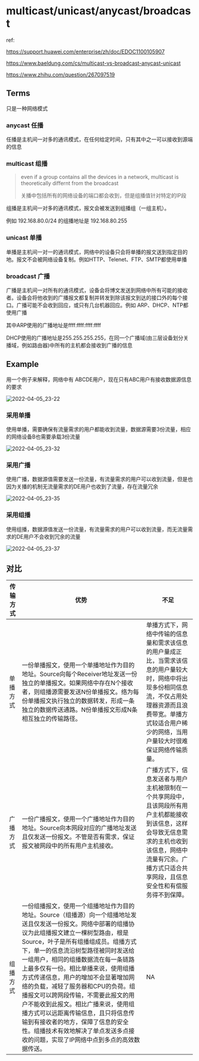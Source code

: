 # multicast/unicast/anycast/broadcast

ref:

https://support.huawei.com/enterprise/zh/doc/EDOC1100105907

https://www.baeldung.com/cs/multicast-vs-broadcast-anycast-unicast

https://www.zhihu.com/question/267097519

## Terms

只是一种网络模式

### anycast 任播

任播是主机间一对多的通讯模式，在任何给定时间，只有其中之一可以接收到源端的信息

### multicast 组播

> even if a group contains all the devices in a network, multicast is theoretically differnt from the broadcast
>
> 关播中包括所有的网络设备的端口都会收到，但是组播值针对特定的IP段

组播是主机间一对多的通讯模式，报文会被发送到组播组（一组主机）。

例如 192.168.80.0/24 的组播地址是 192.168.80.255

### unicast 单播

单播是主机间一对一的通讯模式，网络中的设备只会将单播的报文送到指定目的地。报文不会被网络设备复制。例如HTTP、Telenet、FTP、SMTP都使用单播

### broadcast 广播

广播是主机间一对所有的通讯模式，设备会将博文发送到网络中所有可能的接收者。设备会将他收到的广播报文都复制并转发到除该报文到达的接口外的每个接口。广播可能不会收到回应，或只有几台机器回应。例如 ARP、DHCP、NTP都使用广播

其中ARP使用的广播地址是ffff:ffff:ffff:ffff

DHCP使用的广播地址是255.255.255.255，在同一个广播域(由三层设备划分关播域，例如路由器)中所有的主机都会接收到广播的信息

## Example

用一个例子来解释，网络中有 ABCDE用户，现在只有ABC用户有接收数据源信息的要求

![2022-04-05_23-22](https://cdn.jsdelivr.net/gh/dhay3/image-repo@master/20220405/2022-04-05_23-22.3ouphz49mla0.webp)

### 采用单播

使用单播，需要确保有流量需求的用户都能收到流量，数据源需要3份流量，相应的网络设备B也需要承载3份流量

![2022-04-05_23-32](https://cdn.jsdelivr.net/gh/dhay3/image-repo@master/20220405/2022-04-05_23-32.1jnrbb0sky74.webp)

### 采用广播

使用广播，数据源值需要发送一份流量，有流量需求的用户可以收到流量，但是也因为关播的机制无流量需求的DE用户也收到了流量，存在流量冗余

![2022-04-05_23-35](https://cdn.jsdelivr.net/gh/dhay3/image-repo@master/20220405/2022-04-05_23-35.55k7hqy9a040.webp)

### 采用组播

使用组播，数据源值发送一份流量，有流量需求的用户可以收到流量，而无流量需求的DE用户不会收到冗余的流量

![2022-04-05_23-37](https://cdn.jsdelivr.net/gh/dhay3/image-repo@master/20220405/2022-04-05_23-37.p09tbrqfjz4.webp)

## 对比

| 传输方式 | 优势                                                         | 不足                                                         |
| -------- | ------------------------------------------------------------ | ------------------------------------------------------------ |
| 单播方式 | 一份单播报文，使用一个单播地址作为目的地址。Source向每个Receiver地址发送一份独立的单播报文。如果网络中存在N个接收者，则组播源需要发送N份单播报文。络为每份单播报文执行独立的数据转发，形成一条独立的数据传送通路。N份单播报文形成N条相互独立的传输路径。 | 单播方式下，网络中传输的信息量和需求该信息的用户量成正比，当需求该信息的用户量较大时，网络中将出现多份相同信息流，不仅占用处理器资源而且浪费带宽。单播方式较适合用户稀少的网络，当用户量较大时很难保证网络传输质量。 |
| 广播方式 | 一份广播报文，使用一个广播地址作为目的地址。Source向本网段对应的广播地址发送且仅发送一份报文。不管是否有需求，保证报文被网段中的所有用户主机接收。 | 广播方式下，信息发送者与用户主机被限制在一个共享网段中，且该网段所有用户主机都能接收到该信息，这样会导致无信息需求的主机也收到该信息，网络中流量有冗余。广播方式只适合共享网段，且信息安全性和有偿服务得不到保障。 |
| 组播方式 | 一份组播报文，使用一个组播地址作为目的地址。Source（组播源）向一个组播地址发送且仅发送一份报文。网络中部署的组播协议为此组播报文建立一棵树型路由，根是Source，叶子是所有组播组成员。组播方式下，单一的信息流沿树型路径被同时发送给一组用户，相同的组播数据流在每一条链路上最多仅有一份。相比单播来说，使用组播方式传递信息，用户的增加不会显著增加网络的负载，减轻了服务器和CPU的负荷。组播报文可以跨网段传输，不需要此报文的用户不能收到此报文。相比广播来说，使用组播方式可以远距离传输信息，且只将信息传输到有接收者的地方，保障了信息的安全性。组播技术有效地解决了单点发送多点接收的问题，实现了IP网络中点到多点的高效数据传送。 | NA                                                           |